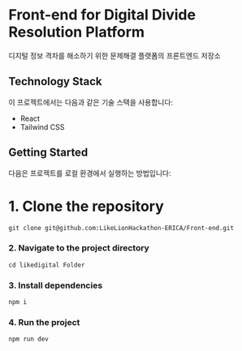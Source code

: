 # Front-end for Digital Divide Resolution Platform
디지털 정보 격차를 해소하기 위한 문제해결 플랫폼의 프론트엔드 저장소

## Technology Stack
이 프로젝트에서는 다음과 같은 기술 스택을 사용합니다:
- React
- Tailwind CSS

## Getting Started
다음은 프로젝트를 로컬 환경에서 실행하는 방법입니다:

# 1. Clone the repository
```git clone git@github.com:LikeLionHackathon-ERICA/Front-end.git```

### 2. Navigate to the project directory
```cd likedigital Folder ```

### 3. Install dependencies
```npm i```

### 4. Run the project
```npm run dev```
